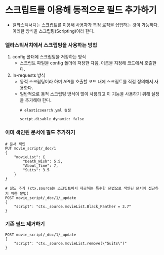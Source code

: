 # 스크립트를 이용해 동적으로 필드 추가하기
- 엘라스틱서치는 스크립트를 이용해 사용자가 특정 로직을 삽입하는 것이 가능하다. 이러한 방식을 스크립팅(Scripting)이라 한다.

### 엘라스틱서치에서 스크립팅을 사용하는 방법
1. config 폴더에 스크립팅을 저장하는 방식
    - 스크립트 파일을 config 폴더에 저장한 다음, 이름을 지정해 코드에서 호출한다.
2. In-requests 방식
    - 동적 스크립팅이라 하며 API를 호출할 코드 내에 스크립트를 직접 정의해서 사용한다.
    - 일반적으로 동적 스크립팅 방식이 많이 사용되고 이 기능을 사용하기 위해 설정을 추가해야 한다.
      ```
      # elasticsearch.yml 설정
      
      script.disable_dynamic: false
      ```
      
### 이미 색인된 문서에 필드 추가하기
```
# 문서 색인
PUT movie_script/_doc/1
{
    "movieList": {
        "Death_Wish": 5.5,
        "About_Time": 7,
        "Suits": 3.5
    }
}

# 필드 추가 (ctx.source는 스크립트에서 제공하는 특수한 문법으로 색인된 문서에 접근하기 위한 문법)
POST movie_script/_doc/1/_update
{
    "script": "ctx._source.movieList.Black_Panther = 3.7"
}
```

### 기존 필드 제거하기
```
POST movie_script/_doc/1/_update
{
    "script": "ctx._source.movieList.remove(\"Suits\")"
}
```      